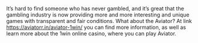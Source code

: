 It’s hard to find someone who has never gambled, and it’s great that the gambling industry is now providing more and more interesting and unique games with transparent and fair conditions. What about the Aviator? At link https://aviatorr.in/aviator-1win/  you can find more information, as well as learn more about the 1win online casino, where you can play Aviator.
